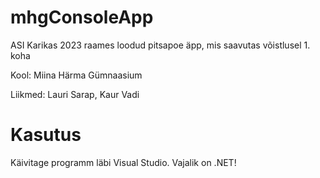 # mhgConsoleApp
ASI Karikas 2023 raames loodud pitsapoe äpp, mis saavutas võistlusel 1. koha

Kool: Miina Härma Gümnaasium

Liikmed: Lauri Sarap, Kaur Vadi

# Kasutus
Käivitage programm läbi Visual Studio. Vajalik on .NET!
